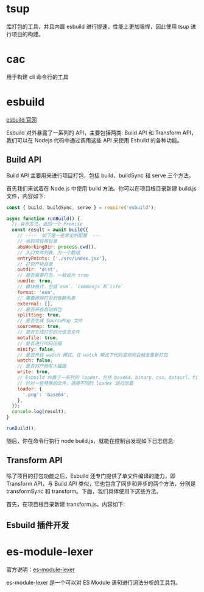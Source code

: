 # tsup

库打包的工具，并且内置 esbuild 进行提速，性能上更加强悍，因此使用 tsup 进行项目的构建。

# cac

用于构建 cli 命令行的工具

# esbuild

[esbuild 官网](https://esbuild.github.io/getting-started/)

Esbuild 对外暴露了一系列的 API，主要包括两类: Build API 和 Transform API，我们可以在 Nodejs 代码中通过调用这些 API 来使用 Esbuild 的各种功能。

## Build API

Build API 主要用来进行项目打包，包括 build、buildSync 和 serve 三个方法。

首先我们来试着在 Node.js 中使用 build 方法。你可以在项目根目录新建 build.js 文件，内容如下:

```js
const { build, buildSync, serve } = require('esbuild');

async function runBuild() {
  // 异步方法，返回一个 Promise
  const result = await build({
    // ----  如下是一些常见的配置  ---
    // 当前项目根目录
    absWorkingDir: process.cwd(),
    // 入口文件列表，为一个数组
    entryPoints: ['./src/index.jsx'],
    // 打包产物目录
    outdir: 'dist',
    // 是否需要打包，一般设为 true
    bundle: true,
    // 模块格式，包括`esm`、`commonjs`和`iife`
    format: 'esm',
    // 需要排除打包的依赖列表
    external: [],
    // 是否开启自动拆包
    splitting: true,
    // 是否生成 SourceMap 文件
    sourcemap: true,
    // 是否生成打包的元信息文件
    metafile: true,
    // 是否进行代码压缩
    minify: false,
    // 是否开启 watch 模式，在 watch 模式下代码变动则会触发重新打包
    watch: false,
    // 是否将产物写入磁盘
    write: true,
    // Esbuild 内置了一系列的 loader，包括 base64、binary、css、dataurl、file、js(x)、ts(x)、text、json
    // 针对一些特殊的文件，调用不同的 loader 进行加载
    loader: {
      '.png': 'base64',
    },
  });
  console.log(result);
}

runBuild();
```

随后，你在命令行执行 node build.js，就能在控制台发现如下日志信息:

## Transform API

除了项目的打包功能之后，Esbuild 还专门提供了单文件编译的能力，即 Transform API，与 Build API 类似，它也包含了同步和异步的两个方法，分别是 transformSync 和 transform。下面，我们具体使用下这些方法。

首先，在项目根目录新建 transform.js，内容如下:

## Esbuild 插件开发

# es-module-lexer

官方说明：[es-module-lexer](https://www.npmjs.com/package/es-module-lexer)

es-module-lexer 是一个可以对 ES Module 语句进行词法分析的工具包。
